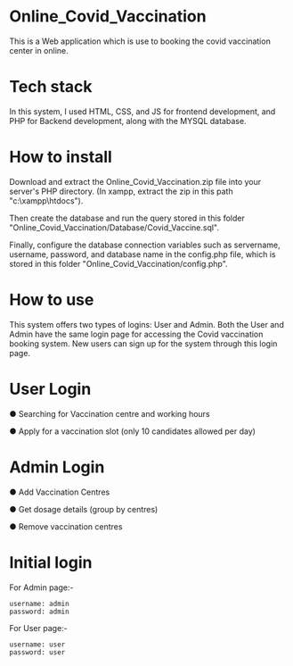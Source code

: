 # Online_Covid_Vaccination
This is a Web application which is use to booking the covid vaccination center in online.

# Tech stack
In this system, I used HTML, CSS, and JS for frontend development, and PHP for Backend development, along with the MYSQL database.

# How to install 
Download and extract the Online_Covid_Vaccination.zip file into your server's PHP directory. (In xampp, extract the zip in this path "c:\xampp\htdocs").

Then create the database and run the query stored in this folder "Online_Covid_Vaccination/Database/Covid_Vaccine.sql".

Finally, configure the database connection variables such as servername, username, password, and database name in the config.php file, which is stored in this folder "Online_Covid_Vaccination/config.php".

# How to use 
This system offers two types of logins: User and Admin. Both the User and Admin have the same login page for accessing the Covid vaccination booking system. New users can sign up for the system through this login page.

# User Login

●     Searching for Vaccination centre and working hours

●     Apply for a vaccination slot (only 10 candidates allowed per day)
# Admin Login

●     Add Vaccination Centres

●     Get dosage details (group by centres)

●     Remove vaccination centres
# Initial login 
For Admin page:-

    username: admin
    password: admin 



For User page:-

    username: user
    password: user
